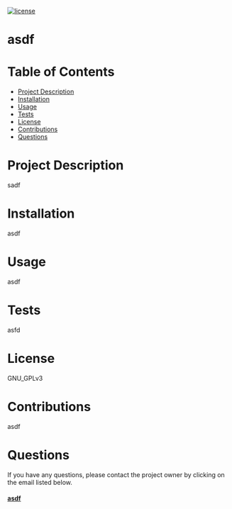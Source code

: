 
[![license](https://img.shields.io/badge/License-GNU_GPLv3-blue)](https://img.shields.io/badge/License-GNU_GPLv3-blue)  
# **asdf**
# Table of Contents
* [Project Description](#project-description)
* [Installation](#installation)
* [Usage](#usage)
* [Tests](#tests)
* [License](#license)
* [Contributions](#contributions)
* [Questions](#questions)
# Project Description
sadf
    
# Installation
asdf
# Usage
asdf
# Tests
asfd
# License
GNU_GPLv3
# Contributions
asdf
# Questions
If you have any questions, please contact the project owner by clicking on the email listed below.  
     
#### [](https://github.com/)
#### [asdf](mailto:asdf)
